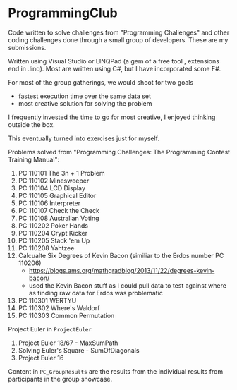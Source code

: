 # ProgrammingClub

Code written to solve challenges from "Programming Challenges" and other coding challenges done through a small group of developers.  These are my submissions.

Written using Visual Studio or LINQPad (a gem of a free tool , extensions end in .linq). Most are written using C#, but I have incorporated some F#.

For most of the group gatherings, we would shoot for two goals
* fastest execution time over the same data set
* most creative solution for solving the problem

I frequently invested the time to go for most creative, I enjoyed thinking outside the box.

This eventually turned into exercises just for myself.


Problems solved from "Programming Challenges: The Programming Contest Training Manual":
1. PC 110101 The 3n + 1 Problem
2. PC 110102 Minesweeper
3. PC 110104 LCD Display
4. PC 110105 Graphical Editor
5. PC 110106 Interpreter
6. PC 110107 Check the Check
7. PC 110108 Australian Voting
8. PC 110202 Poker Hands
9. PC 110204 Crypt Kicker
10. PC 110205 Stack 'em Up
11. PC 110208 Yahtzee
12. Calcualte Six Degrees of Kevin Bacon (similiar to the Erdos number PC 110206)
    * https://blogs.ams.org/mathgradblog/2013/11/22/degrees-kevin-bacon/
    * used the Kevin Bacon stuff as I could pull data to test against where as finding raw data for Erdos was problematic
13. PC 110301 WERTYU
14. PC 110302 Where's Waldorf
15. PC 110303 Common Permutation


Project Euler in `ProjectEuler`
1. Project Euler 18/67 - MaxSumPath
1. Solving Euler's Square - SumOfDiagonals
1. Project Euler 16


Content in `PC_GroupResults` are the results from the individual results from participants in the group showcase.